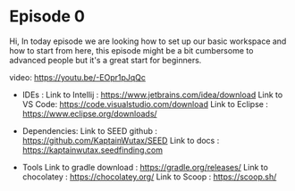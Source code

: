 # Episode 0

Hi, In today episode we are looking how to set up our basic workspace and how to start from here, this episode might be a bit cumbersome to advanced people but it's a great start for beginners.

video: https://youtu.be/-EOpr1pJqQc

- IDEs :
Link to Intellij : https://www.jetbrains.com/idea/download
Link to VS Code: https://code.visualstudio.com/download
Link to Eclipse : https://www.eclipse.org/downloads/

- Dependencies:
Link to SEED github : https://github.com/KaptainWutax/SEED
Link to docs : https://kaptainwutax.seedfinding.com

- Tools
Link to gradle download : https://gradle.org/releases/
Link to chocolatey : https://chocolatey.org/
Link to Scoop : https://scoop.sh/
